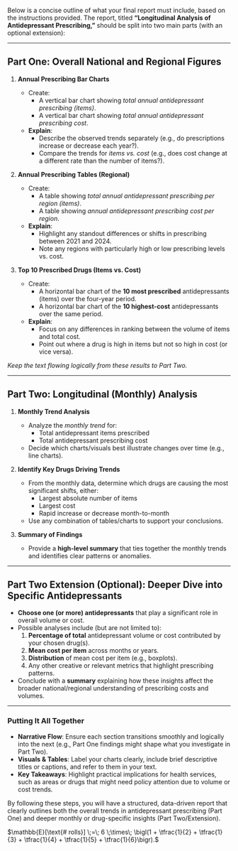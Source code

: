 Below is a concise outline of what your final report must include, based on the instructions provided. The report, titled **“Longitudinal Analysis of Antidepressant Prescribing,”** should be split into two main parts (with an optional extension):

---

## **Part One: Overall National and Regional Figures**

1. **Annual Prescribing Bar Charts**
   - Create:
     - A vertical bar chart showing *total annual antidepressant prescribing (items)*.
     - A vertical bar chart showing *total annual antidepressant prescribing cost*.
   - **Explain**:
     - Describe the observed trends separately (e.g., do prescriptions increase or decrease each year?).
     - Compare the trends for *items vs. cost* (e.g., does cost change at a different rate than the number of items?).

2. **Annual Prescribing Tables (Regional)**
   - Create:
     - A table showing *total annual antidepressant prescribing per region (items)*.
     - A table showing *annual antidepressant prescribing cost per region*.
   - **Explain**:
     - Highlight any standout differences or shifts in prescribing between 2021 and 2024.
     - Note any regions with particularly high or low prescribing levels vs. cost.

3. **Top 10 Prescribed Drugs (Items vs. Cost)**
   - Create:
     - A horizontal bar chart of the **10 most prescribed** antidepressants (items) over the four-year period.
     - A horizontal bar chart of the **10 highest-cost** antidepressants over the same period.
   - **Explain**:
     - Focus on any differences in ranking between the volume of items and total cost.
     - Point out where a drug is high in items but not so high in cost (or vice versa).

*Keep the text flowing logically from these results to Part Two.*

---

## **Part Two: Longitudinal (Monthly) Analysis**

1. **Monthly Trend Analysis**
   - Analyze the *monthly trend* for:
     - Total antidepressant items prescribed
     - Total antidepressant prescribing cost
   - Decide which charts/visuals best illustrate changes over time (e.g., line charts).

2. **Identify Key Drugs Driving Trends**
   - From the monthly data, determine which drugs are causing the most significant shifts, either:
     - Largest absolute number of items
     - Largest cost
     - Rapid increase or decrease month-to-month
   - Use any combination of tables/charts to support your conclusions.

3. **Summary of Findings**
   - Provide a **high-level summary** that ties together the monthly trends and identifies clear patterns or anomalies.

---

## **Part Two Extension (Optional): Deeper Dive into Specific Antidepressants**

- **Choose one (or more) antidepressants** that play a significant role in overall volume or cost.  
- Possible analyses include (but are not limited to):
  1. **Percentage of total** antidepressant volume or cost contributed by your chosen drug(s).  
  2. **Mean cost per item** across months or years.  
  3. **Distribution** of mean cost per item (e.g., boxplots).  
  4. Any other creative or relevant metrics that highlight prescribing patterns.
- Conclude with a **summary** explaining how these insights affect the broader national/regional understanding of prescribing costs and volumes.

---

### **Putting It All Together**
- **Narrative Flow**: Ensure each section transitions smoothly and logically into the next (e.g., Part One findings might shape what you investigate in Part Two).  
- **Visuals & Tables**: Label your charts clearly, include brief descriptive titles or captions, and refer to them in your text.  
- **Key Takeaways**: Highlight practical implications for health services, such as areas or drugs that might need policy attention due to volume or cost trends.

By following these steps, you will have a structured, data-driven report that clearly outlines both the overall trends in antidepressant prescribing (Part One) and deeper monthly or drug-specific insights (Part Two/Extension).

$\mathbb{E}[\text{# rolls}] \;=\; 6 \;\times\; \bigl(1 + \tfrac{1}{2} + \tfrac{1}{3} + \tfrac{1}{4} + \tfrac{1}{5} + \tfrac{1}{6}\bigr).$


